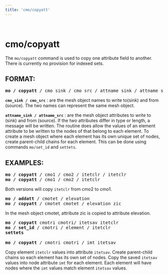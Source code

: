 ```yaml
---
title: 'cmo/copyatt'
---
```

 

# cmo/copyatt #

The `mo/copyatt` command is used to copy one attribute field to
another. There is currently no provision for indexed sets.



## FORMAT: ##

<pre>
<b>mo / copyatt</b> / cmo_sink / cmo_src / attname_sink / attname_src
</pre>

**`cmo_sink / cmo_src`** : are the mesh object names to write to(sink) and
from (source). The two names can represent the same mesh object.

**`attname_sink / attname_src`** : are the mesh object attributes to write
to (sink) and from (source). If the two attributes differ in type or
length, a message will be written. The routine does allow the values of
an element attribute to be written to the nodes of that belong to each
element. To create a mesh object where each element has its own unique
set of nodes, create parent-child chains for each element. This can be
done using commands `mo/set_id` and `settets`.



## EXAMPLES: ##

<pre>
<b>mo / copyatt</b> / cmo1 / cmo2 / itetclr / itetclr
<b>mo / copyatt</b> / cmo1 / cmo2 / itetclr
</pre>

Both versions will copy `itetclr` from cmo2 to cmo1.
 
<pre>
<b>mo / addatt</b> / cmotet / elevation
<b>mo / copyatt</b> / cmotet cmotet / elevation zic
</pre>

In the mesh object cmotet, attribute zic is copied to attribute elevation.

<pre>
<b>mo / copyatt</b> cmotri cmotri/ itetsav itetclr
<b>mo / set_id</b> / cmotri / element / itetclr
<b>settets</b>

<b>mo / copyatt</b> / cmotri cmotri / imt itetsav
</pre>

 Copy element `itetclr` values into attribute `itetsav`. Create
 parent-child chains so each element has its own set of nodes. Copy the
 saved `itetsav` values into node attribute `imt` for each element. Each
 element will have nodes where the `imt` values match element `itetsav`
 values.
 
